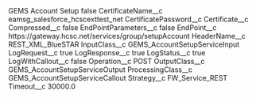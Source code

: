 <?xml version="1.0" encoding="UTF-8"?>
<CustomMetadata xmlns="http://soap.sforce.com/2006/04/metadata" xmlns:xsi="http://www.w3.org/2001/XMLSchema-instance" xmlns:xsd="http://www.w3.org/2001/XMLSchema">
    <label>GEMS Account Setup</label>
    <protected>false</protected>
    <values>
        <field>CertificateName__c</field>
        <value xsi:type="xsd:string">eamsg_salesforce_hcscexttest_net</value>
    </values>
    <values>
        <field>CertificatePassword__c</field>
        <value xsi:nil="true"/>
    </values>
    <values>
        <field>Certificate__c</field>
        <value xsi:nil="true"/>
    </values>
    <values>
        <field>Compressed__c</field>
        <value xsi:type="xsd:boolean">false</value>
    </values>
    <values>
        <field>EndPointParameters__c</field>
        <value xsi:type="xsd:boolean">false</value>
    </values>
    <values>
        <field>EndPoint__c</field>
        <value xsi:type="xsd:string">https://gateway.hcsc.net/services/group/setupAccount</value>
    </values>
    <values>
        <field>HeaderName__c</field>
        <value xsi:type="xsd:string">REST_XML_BlueSTAR</value>
    </values>
    <values>
        <field>InputClass__c</field>
        <value xsi:type="xsd:string">GEMS_AccountSetupServiceInput</value>
    </values>
    <values>
        <field>LogRequest__c</field>
        <value xsi:type="xsd:boolean">true</value>
    </values>
    <values>
        <field>LogResponse__c</field>
        <value xsi:type="xsd:boolean">true</value>
    </values>
    <values>
        <field>LogStatus__c</field>
        <value xsi:type="xsd:boolean">true</value>
    </values>
    <values>
        <field>LogWithCallout__c</field>
        <value xsi:type="xsd:boolean">false</value>
    </values>
    <values>
        <field>Operation__c</field>
        <value xsi:type="xsd:string">POST</value>
    </values>
    <values>
        <field>OutputClass__c</field>
        <value xsi:type="xsd:string">GEMS_AccountSetupServiceOutput</value>
    </values>
    <values>
        <field>ProcessingClass__c</field>
        <value xsi:type="xsd:string">GEMS_AccountSetupServiceCallout</value>
    </values>
    <values>
        <field>Strategy__c</field>
        <value xsi:type="xsd:string">FW_Service_REST</value>
    </values>
    <values>
        <field>Timeout__c</field>
        <value xsi:type="xsd:double">30000.0</value>
    </values>
</CustomMetadata>

